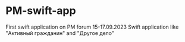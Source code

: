 # PM-swift-app
First swift application on PM forum 15-17.09.2023
Swift application like "Активный гражданин" and "Другое дело"
